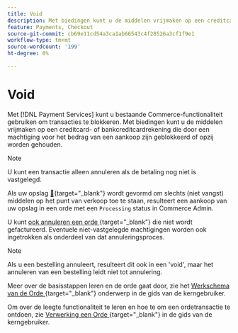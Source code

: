 ```yaml
---
title: Void
description: Met biedingen kunt u de middelen vrijmaken op een creditcard- of bankcreditcardrekening die door een machtiging voor het bedrag van een aankoop zijn geblokkeerd of opzij worden gehouden.
feature: Payments, Checkout
source-git-commit: cb69e11cd54a3ca1ab66543c4f28526a3cf1f9e1
workflow-type: tm+mt
source-wordcount: '199'
ht-degree: 0%

---
```


# Void

Met [!DNL Payment Services] kunt u bestaande Commerce-functionaliteit gebruiken om transacties te blokkeren. Met biedingen kunt u de middelen vrijmaken op een creditcard- of bankcreditcardrekening die door een machtiging voor het bedrag van een aankoop zijn geblokkeerd of opzij worden gehouden.

>[!NOTE]
>
>U kunt een transactie alleen annuleren als de betaling nog niet is vastgelegd.

Als uw opslag [&#128279;](https://experienceleague.adobe.com/en/docs/commerce-admin/config/sales/payment-methods/payment-methods#payment-actions){target="_blank"}  wordt gevormd om slechts (niet vangst) middelen op het punt van verkoop toe te staan, resulteert een aankoop van uw opslag in een orde met een `Processing` status in Commerce Admin.

U kunt [ ook annuleren een orde ](https://experienceleague.adobe.com/en/docs/commerce-admin/stores-sales/point-of-purchase/assist/customer-account-create-order){target="_blank"}  die niet wordt gefactureerd. Eventuele niet-vastgelegde machtigingen worden ook ingetrokken als onderdeel van dat annuleringsproces.

>[!NOTE]
>
>Als u een bestelling annuleert, resulteert dit ook in een &#39;void&#39;, maar het annuleren van een bestelling leidt niet tot annulering.

Meer over de basisstappen leren en de orde gaat door, zie het [ Werkschema van de Orde ](https://experienceleague.adobe.com/en/docs/commerce-admin/stores-sales/order-management/orders/order-processing){target="_blank"}  onderwerp in de gids van de kerngebruiker.

Om over de leegte functionaliteit te leren en hoe te om een ordetransactie te ontdoen, zie [ Verwerking een Orde ](https://experienceleague.adobe.com/en/docs/commerce-admin/stores-sales/order-management/orders/order-processing#process-an-order){target="_blank"}  in de gids van de kerngebruiker.
